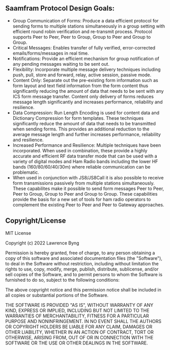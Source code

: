 
## Saamfram Protocol Design Goals:
* Group Communication of Forms: Produce a data efficient protocol for sending forms to multiple stations simultaneously in a group setting with efficient round robin verification and re-transmit process. Protocol supports Peer to Peer, Peer to Group, Group to Peer and Group to Group.
* Critical Messages: Enables transfer of fully verified, error-corrected emails/forms/messages in real time.
* Notifications: Provide an efficient mechanism for group notification of any pending messages waiting to be sent out.
* Flexibility: Incorporate multiple message delivery techniques including push, pull, store and forward, relay, active session, passive mode.
* Content Only: Separate out the pre-existing form information such as form layout and text field information from the form content thus significantly reducing the amount of data that needs to be sent with any ICS form message transfer. Content only delivery of forms reduces message length significantly and increases performance, reliability and resilience.
* Data Compression: Run Length Encoding is used for content data and Dictionary Compression for form templates. These techniques significantly reduce the amount of data that needs to be transmitted when sending forms. This provides an additional reduction to the average message length and further increases performance, reliability and resilience.
* Increased Performance and Resilience: Multiple techniques have been incorporated. When used in combination, these provide a highly accurate and efficient RF data transfer mode that can be used with a variety of digital modes and Ham Radio bands including the lower HF bands (160/80/60/40/30m) where reliable communication can be problematic.
* When used in conjunction with JS8/JS8Call it is also possible to receive form transmissions passively from multiple stations simultaneously. These capabilites make it possible to send form messages Peer to Peer, Peer to Group, Group to Peer and Group to Group. These capabilities provide the basis for a new set of tools for ham radio operators to complement the existing Peer to Peer and Peer to Gateway approaches. 


## Copyright/License

MIT License

Copyright (c) 2022 Lawrence Byng

Permission is hereby granted, free of charge, to any person obtaining a copy
of this software and associated documentation files (the "Software"), to deal
in the Software without restriction, including without limitation the rights
to use, copy, modify, merge, publish, distribute, sublicense, and/or sell
copies of the Software, and to permit persons to whom the Software is
furnished to do so, subject to the following conditions:

The above copyright notice and this permission notice shall be included in all
copies or substantial portions of the Software.

THE SOFTWARE IS PROVIDED "AS IS", WITHOUT WARRANTY OF ANY KIND, EXPRESS OR
IMPLIED, INCLUDING BUT NOT LIMITED TO THE WARRANTIES OF MERCHANTABILITY,
FITNESS FOR A PARTICULAR PURPOSE AND NONINFRINGEMENT. IN NO EVENT SHALL THE
AUTHORS OR COPYRIGHT HOLDERS BE LIABLE FOR ANY CLAIM, DAMAGES OR OTHER
LIABILITY, WHETHER IN AN ACTION OF CONTRACT, TORT OR OTHERWISE, ARISING FROM,
OUT OF OR IN CONNECTION WITH THE SOFTWARE OR THE USE OR OTHER DEALINGS IN THE
SOFTWARE.


